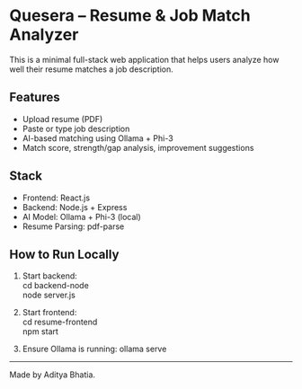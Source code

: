 # Quesera – Resume & Job Match Analyzer

This is a minimal full-stack web application that helps users analyze how well their resume matches a job description.

## Features

- Upload resume (PDF)
- Paste or type job description
- AI-based matching using Ollama + Phi-3
- Match score, strength/gap analysis, improvement suggestions

## Stack

- Frontend: React.js
- Backend: Node.js + Express
- AI Model: Ollama + Phi-3 (local)
- Resume Parsing: pdf-parse

## How to Run Locally

1. Start backend:  
   cd backend-node  
   node server.js

2. Start frontend:  
   cd resume-frontend  
   npm start

3. Ensure Ollama is running:
   ollama serve

---

Made by Aditya Bhatia.
